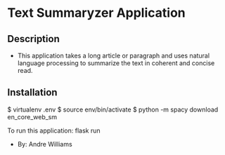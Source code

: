 # Text Summaryzer Application 

## Description
- This application takes a long article or paragraph and uses natural language processing to summarize the text in coherent and concise read. 

## Installation
$ virtualenv .env
$ source env/bin/activate
$ python -m spacy download en_core_web_sm


To run this application: flask run 

- By: Andre Williams 
